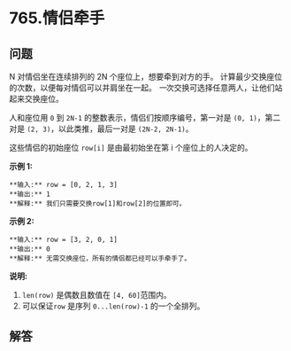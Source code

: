 # 765.情侣牵手

## 问题

N 对情侣坐在连续排列的 2N 个座位上，想要牵到对方的手。 计算最少交换座位的次数，以便每对情侣可以并肩坐在一起。 *一*次交换可选择任意两人，让他们站起来交换座位。

人和座位用 `0` 到 `2N-1` 的整数表示，情侣们按顺序编号，第一对是 `(0, 1)`，第二对是 `(2, 3)`，以此类推，最后一对是 `(2N-2, 2N-1)`。

这些情侣的初始座位 `row[i]` 是由最初始坐在第 i 个座位上的人决定的。

**示例 1:**

```
**输入:** row = [0, 2, 1, 3]
**输出:** 1
**解释:** 我们只需要交换row[1]和row[2]的位置即可。

```

**示例 2:**

```
**输入:** row = [3, 2, 0, 1]
**输出:** 0
**解释:** 无需交换座位，所有的情侣都已经可以手牵手了。

```

**说明:**

1. `len(row)` 是偶数且数值在 `[4, 60]`范围内。
2. 可以保证`row` 是序列 `0...len(row)-1` 的一个全排列。



## 解答

